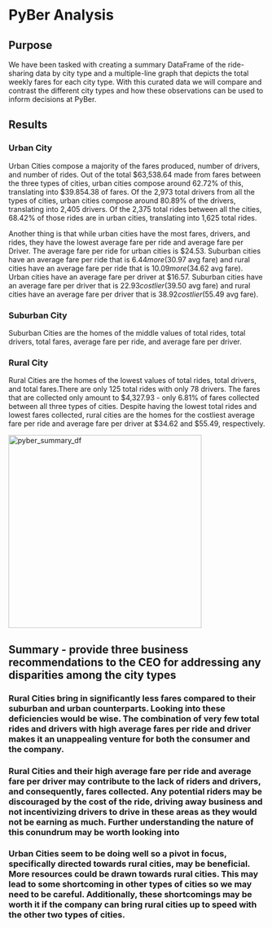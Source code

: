 # PyBer Analysis 

## Purpose 
We have been tasked with creating a summary DataFrame of the ride-sharing data by city type and a multiple-line graph that depicts the total weekly fares for each city type. With this curated data we will compare and contrast the different city types and how these observations can be used to inform decisions at PyBer.


## Results
### Urban City
Urban Cities compose a majority of the fares produced, number of drivers, and number of rides. Out of the total $63,538.64 made from fares between the three types of cities, urban cities compose around 62.72% of this, translating into $39.854.38 of fares. Of the 2,973 total drivers from all the types of cities, urban cities compose around 80.89% of the drivers, translating into 2,405 drivers.  Of the 2,375 total rides between all the cities, 68.42% of those rides are in urban cities, translating into 1,625 total rides. 

Another thing is that while urban cities have the most fares, drivers, and rides, they have the lowest average fare per ride and average fare per Driver. The average fare per ride for urban cities is $24.53. Suburban cities have an average fare per ride that is $6.44 more ($30.97 avg fare) and rural cities have an average fare per ride that is $10.09 more ($34.62 avg fare). Urban cities have an average fare per driver at $16.57. Suburban cities have an average fare per driver that is $22.93 costlier ($39.50 avg fare) and rural cities have an average fare per driver that is $38.92 costlier ($55.49 avg fare).

### Suburban City
Suburban Cities are the homes of the middle values of total rides, total drivers, total fares, average fare per ride, and average fare per driver.

### Rural City
Rural Cities are the homes of the lowest values of total rides, total drivers, and total fares.There are only 125 total rides with only 78 drivers. The fares that are collected only amount to $4,327.93 - only 6.81% of fares collected between all three types of cities. Despite having the lowest total rides and lowest fares collected, rural cities are the homes for the costliest average fare per ride and average fare per driver at $34.62 and $55.49, respectively.


<img width="379" alt="pyber_summary_df" src="https://user-images.githubusercontent.com/72320203/143792868-08570d5b-d2d3-44ec-8e7c-0ad5fb3a1d76.PNG">


## Summary - provide three business recommendations to the CEO for addressing any disparities among the city types  

### Rural Cities bring in significantly less fares compared to their suburban and urban counterparts. Looking into these deficiencies would be wise. The combination of very few total rides and drivers with high average fares per ride and driver makes it an unappealing venture for both the consumer and the company. 

### Rural Cities and their high average fare per ride and average fare per driver may contribute to the lack of riders and drivers,  and consequently, fares collected. Any potential riders may be discouraged by the cost of the ride, driving away business and not incentivizing drivers to drive in these areas as they would not be earning as much. Further understanding the nature of this conundrum may be worth looking into

### Urban Cities seem to be doing well so a pivot in focus, specifically directed towards rural cities, may be beneficial. More resources could be drawn towards rural cities. This may lead to some shortcoming in other types of cities so we may need to be careful. Additionally, these shortcomings may be worth it if the company can bring rural cities up to speed with the other two types of cities.


